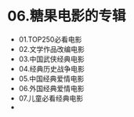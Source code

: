 # 06.糖果电影的专辑
- 01.TOP250必看电影
- 02.文学作品改编电影
- 03.中国武侠经典电影
- 04.经典历史战争电影
- 05.中国经典爱情电影
- 06.外国经典爱情电影
- 07.儿童必看经典电影
- 






